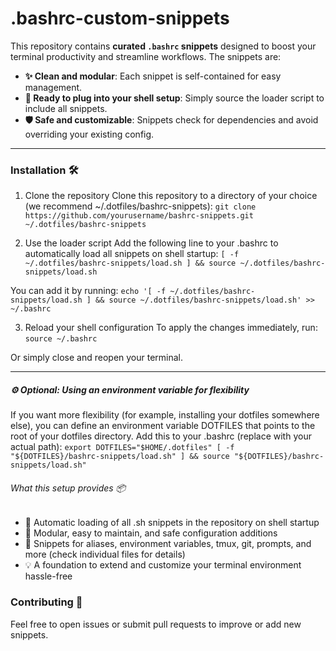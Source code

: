# .bashrc-custom-snippets
This repository contains **curated `.bashrc` snippets** designed to boost your terminal productivity and streamline workflows. The snippets are:

- **✨ Clean and modular**: Each snippet is self-contained for easy management.
- **🔌 Ready to plug into your shell setup**: Simply source the loader script to include all snippets.
- **🛡️ Safe and customizable**: Snippets check for dependencies and avoid overriding your existing config.

---

### Installation 🛠️

1. Clone the repository
Clone this repository to a directory of your choice (we recommend ~/.dotfiles/bashrc-snippets):
`git clone https://github.com/yourusername/bashrc-snippets.git ~/.dotfiles/bashrc-snippets`

2. Use the loader script
Add the following line to your .bashrc to automatically load all snippets on shell startup:
`[ -f ~/.dotfiles/bashrc-snippets/load.sh ] && source ~/.dotfiles/bashrc-snippets/load.sh`

You can add it by running:
`echo '[ -f ~/.dotfiles/bashrc-snippets/load.sh ] && source ~/.dotfiles/bashrc-snippets/load.sh' >> ~/.bashrc`

3. Reload your shell configuration
To apply the changes immediately, run:
`source ~/.bashrc`

Or simply close and reopen your terminal.

___
##### ⚙️ Optional: Using an environment variable for flexibility

If you want more flexibility (for example, installing your dotfiles somewhere else), you can define an environment variable DOTFILES that points to the root of your dotfiles directory.
Add this to your .bashrc (replace with your actual path):
`export DOTFILES="$HOME/.dotfiles"
[ -f "${DOTFILES}/bashrc-snippets/load.sh" ] && source "${DOTFILES}/bashrc-snippets/load.sh"`

###### What this setup provides 📦
- 🚀 Automatic loading of all .sh snippets in the repository on shell startup
- 🧩 Modular, easy to maintain, and safe configuration additions
- 🔧 Snippets for aliases, environment variables, tmux, git, prompts, and more (check individual files for details)
- 💡 A foundation to extend and customize your terminal environment hassle-free


### Contributing 🤝

Feel free to open issues or submit pull requests to improve or add new snippets.

